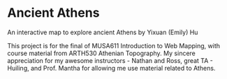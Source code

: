 # Ancient Athens
An interactive map to explore ancient Athens
by Yixuan (Emily) Hu

This project is for the final of MUSA611 Introduction to Web Mapping, with course material from ARTH530 Athenian Topography. 
My sincere appreciation for my awesome instructors - Nathan and Ross, great TA - Huiling, and Prof. Mantha for allowing me use material related to Athens.
